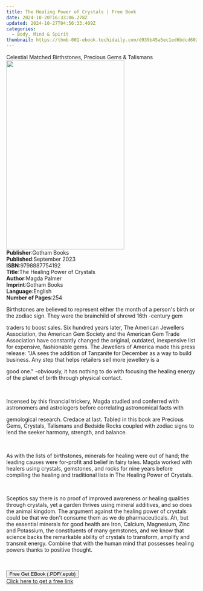 ```yaml
---
title: The Healing Power of Crystals | Free Book
date: 2024-10-20T16:33:06.278Z
updated: 2024-10-27T04:56:33.409Z
categories:
  - Body, Mind & Spirit
thumbnail: https://thmb-001-ebook.techidaily.com/d939b45a5ec1ed6bdcd602c53da68cfc40128fb39db0143c86982b98e048d3f0.jpg
---
```

<main id="book-container">
  <div class="flex flex-col">
    <div class="book-brief flex-1 py-6 px-4 sm:p-6 md:py-10 md:px-8">
      <!-- brief-->
      <div class="book-brief-main">
        Celestial Matched Birthstones, Precious Gems & Talismans
      </div>
    </div>
    <div
      class="book-meta-info flex-1 grid gap-4 col-start-1 col-end-3 row-start-1 sm:mb-6 sm:grid-cols-4 lg:gap-6 lg:col-start-2 lg:row-end-6 lg:row-span-6 lg:mb-0"
    >
      <div
        class="book-meta-info-left place-content-center mt-4 p-4 text-sm leading-6 col-start-2 col-span-2 dark:text-slate-400"
      >
        <img
          class="w-full h-500 object-cover rounded-lg sm:h-255 sm:col-span-2 lg:col-span-full"
          src="https://img-001-ebook.techidaily.com/4ae5e42117892e3b0ceea63c299fc4a54f012fac0c5a4f98bbf110be19189e0a.jpg"
          alt=""
          width="312"
          height="500"
        />
      </div>
      <div
        class="book-meta-info-right mt-2 col-start-1 row-start-2 col-span-3 self-center"
      >
        <!-- meta data  -->
        <div class="flex flex-col px-4 md:px-8">
          <div class="flex-1">
            <strong>Publisher</strong>:<span class="px-2">Gotham Books</span>
          </div>
          <div class="flex-1">
            <strong>Published</strong>:<span class="px-2">September 2023</span>
          </div>
          <div class="flex-1">
            <strong>ISBN</strong>:<span class="px-2">9798887754192</span>
          </div>
          <div class="flex-1">
            <strong>Title</strong>:<span class="px-2"
              >The Healing Power of Crystals</span
            >
          </div>
          <div class="flex-1">
            <strong>Author</strong>:<span class="px-2">Magda Palmer</span>
          </div>
          <div class="flex-1">
            <strong>Imprint</strong>:<span class="px-2">Gotham Books</span>
          </div>
          <div class="flex-1">
            <strong>Language</strong>:<span class="px-2">English</span>
          </div>
          <div class="flex-1">
            <strong>Number of Pages</strong>:<span class="px-2">254</span>
          </div>
        </div>
      </div>
    </div>
    <div class="book-description flex-1 py-6 px-4 sm:p-6 md:py-10 md:px-8">
      <div class="book-description-main">
        <div accordion-content="" id="description">
          <p>
            Birthstones are believed to represent either the month of a person's
            birth or the zodiac sign. They were the brainchild of shrewd 16th
            -century gem
          </p>
          <p>
            traders to boost sales. Six hundred years later, The American
            Jewellers Association, the American Gem Society and the American Gem
            Trade Association have constantly changed the original, outdated,
            inexpensive list for expensive, fashionable gems. The Jewellers of
            America made this press release: "JA sees the addition of Tanzanite
            for December as a way to build business. Any step that helps
            retailers sell more jewellery is a
          </p>
          <p>
            good one." -obviously, it has nothing to do with focusing the
            healing energy of the planet of birth through physical contact.
          </p>
          <p><br /></p>
          <p>
            Incensed by this financial trickery, Magda studied and conferred
            with astronomers and astrologers before correlating astronomical
            facts with
          </p>
          <p>
            gemological research. Credace at last. Tabled in this book are
            Precious Gems, Crystals, Talismans and Bedside Rocks coupled with
            zodiac signs to lend the seeker harmony, strength, and balance.
          </p>
          <p><br /></p>
          <p>
            As with the lists of birthstones, minerals for healing were out of
            hand; the leading causes were for-profit and belief in fairy tales.
            Magda worked with healers using crystals, gemstones, and rocks for
            nine years before compiling the healing and traditional lists in The
            Healing Power of Crystals.
          </p>
          <p><br /></p>
          <p>
            Sceptics say there is no proof of improved awareness or healing
            qualities through crystals, yet a garden thrives using mineral
            additives, and so does the animal kingdom. The argument against the
            healing power of crystals could be that we don't consume them as we
            do pharmaceuticals. Ah, but the essential minerals for good health
            are Iron, Calcium, Magnesium, Zinc and Potassium, the constituents
            of many gemstones, and we know that science backs the remarkable
            ability of crystals to transform, amplify and transmit energy.
            Combine that with the human mind that possesses healing powers
            thanks to positive thought.
          </p>
          <p><br /></p>
        </div>
        <div class="accordion-fader"></div>
      </div>
    </div>
    <div class="book-excerpts flex-1 py-6 px-4 sm:p-6 md:py-10 md:px-8"></div>
    <div
      class="book-about-author flex-1 py-6 px-4 sm:p-6 md:py-10 md:px-8"
    ></div>
    <div class="book-free-get flex-1 py-6 px-4 sm:p-6 md:py-10 md:px-8">
      <button
        id="btn-free-get"
        class="bg-blue-500 hover:bg-blue-700 text-white font-bold py-2 px-4 rounded"
      >
        Free Get EBook (.PDF/.epub)
      </button>
      <div id="countdown-display" class="px-2 text-lg mt-2"></div>
      <a
        id="free-link"
        class="hidden bg-blue-500 hover:bg-blue-700 text-white font-bold py-2 px-4 rounded"
        href="https://www.ebooks.com/en-us/book/211124451/the-healing-power-of-crystals/magda-palmer/"
        target="_blank"
        >Click here to get a free link</a
      >
    </div>
    <script>
      let countdownTime = 0;
      let countdownInterval = null;
      document
        .getElementById('btn-free-get')
        .addEventListener('click', startCountdown);
      function startCountdown() {
        countdownTime = new Date().getTime() + 60000 * 3;
        countdownInterval = setInterval(updateCountdown, 1000);
        document.getElementById('btn-free-get').disabled = true;
        document
          .getElementById('btn-free-get')
          .classList.add('bg-gray-500', 'cursor-not-allowed');
      }
      function updateCountdown() {
        let currentTime = new Date().getTime();
        let timeLeft = countdownTime - currentTime;
        let secondsLeft = Math.floor(timeLeft / 1000);
        document.getElementById('countdown-display').innerHTML =
          `Remaining time: ${secondsLeft} seconds.`;
        if (secondsLeft <= 0) {
          clearInterval(countdownInterval);
          document.getElementById('btn-free-get').classList.add('hidden');
          document.getElementById('free-link').classList.remove('hidden');
          document.getElementById('countdown-display').innerHTML = '';
        }
      }
    </script>
  </div>
</main>

<ins class="adsbygoogle"
      style="display:block"
      data-ad-client="ca-pub-7571918770474297"
      data-ad-slot="8358498916"
      data-ad-format="auto"
      data-full-width-responsive="true"></ins>
    